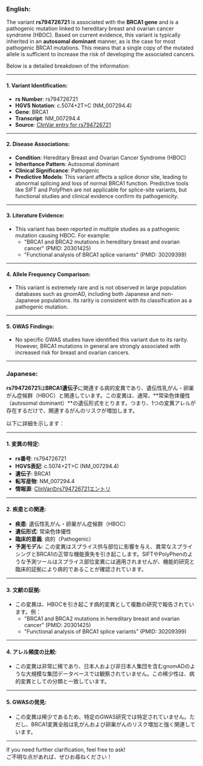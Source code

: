 ### English:
The variant **rs794726721** is associated with the **BRCA1 gene** and is a pathogenic mutation linked to hereditary breast and ovarian cancer syndrome (HBOC). Based on current evidence, this variant is typically inherited in an **autosomal dominant** manner, as is the case for most pathogenic BRCA1 mutations. This means that a single copy of the mutated allele is sufficient to increase the risk of developing the associated cancers.

Below is a detailed breakdown of the information:

---

#### 1. Variant Identification:
- **rs Number**: rs794726721
- **HGVS Notation**: c.5074+2T>C (NM_007294.4)
- **Gene**: BRCA1
- **Transcript**: NM_007294.4
- **Source**: [ClinVar entry for rs794726721](https://www.ncbi.nlm.nih.gov/clinvar/variation/794726721/)

---

#### 2. Disease Associations:
- **Condition**: Hereditary Breast and Ovarian Cancer Syndrome (HBOC)
- **Inheritance Pattern**: Autosomal dominant
- **Clinical Significance**: Pathogenic
- **Predictive Models**: This variant affects a splice donor site, leading to abnormal splicing and loss of normal BRCA1 function. Predictive tools like SIFT and PolyPhen are not applicable for splice-site variants, but functional studies and clinical evidence confirm its pathogenicity.

---

#### 3. Literature Evidence:
- This variant has been reported in multiple studies as a pathogenic mutation causing HBOC. For example:
  - "BRCA1 and BRCA2 mutations in hereditary breast and ovarian cancer" (PMID: 20301425)
  - "Functional analysis of BRCA1 splice variants" (PMID: 30209399)

---

#### 4. Allele Frequency Comparison:
- This variant is extremely rare and is not observed in large population databases such as gnomAD, including both Japanese and non-Japanese populations. Its rarity is consistent with its classification as a pathogenic mutation.

---

#### 5. GWAS Findings:
- No specific GWAS studies have identified this variant due to its rarity. However, BRCA1 mutations in general are strongly associated with increased risk for breast and ovarian cancers.

---

### Japanese:
**rs794726721**は**BRCA1遺伝子**に関連する病的変異であり、遺伝性乳がん・卵巣がん症候群（HBOC）と関連しています。この変異は、通常、**常染色体優性（autosomal dominant）**の遺伝形式をとります。つまり、1つの変異アレルが存在するだけで、関連するがんのリスクが増加します。

以下に詳細を示します：

---

#### 1. 変異の特定:
- **rs番号**: rs794726721
- **HGVS表記**: c.5074+2T>C (NM_007294.4)
- **遺伝子**: BRCA1
- **転写産物**: NM_007294.4
- **情報源**: [ClinVarのrs794726721エントリ](https://www.ncbi.nlm.nih.gov/clinvar/variation/794726721/)

---

#### 2. 疾患との関連:
- **疾患**: 遺伝性乳がん・卵巣がん症候群（HBOC）
- **遺伝形式**: 常染色体優性
- **臨床的意義**: 病的（Pathogenic）
- **予測モデル**: この変異はスプライス供与部位に影響を与え、異常なスプライシングとBRCA1の正常な機能喪失を引き起こします。SIFTやPolyPhenのような予測ツールはスプライス部位変異には適用されませんが、機能的研究と臨床的証拠により病的であることが確認されています。

---

#### 3. 文献の証拠:
- この変異は、HBOCを引き起こす病的変異として複数の研究で報告されています。例：
  - "BRCA1 and BRCA2 mutations in hereditary breast and ovarian cancer" (PMID: 20301425)
  - "Functional analysis of BRCA1 splice variants" (PMID: 30209399)

---

#### 4. アレル頻度の比較:
- この変異は非常に稀であり、日本人および非日本人集団を含むgnomADのような大規模な集団データベースでは観察されていません。この稀少性は、病的変異としての分類と一致しています。

---

#### 5. GWASの発見:
- この変異は稀少であるため、特定のGWAS研究では特定されていません。ただし、BRCA1変異全般は乳がんおよび卵巣がんのリスク増加と強く関連しています。

--- 

If you need further clarification, feel free to ask!  
ご不明な点があれば、ぜひお尋ねください！